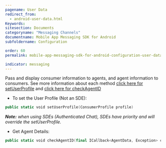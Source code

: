 ```yaml
---
pagename: User Data
redirect_from:
  - android-user-data.html
Keywords:
sitesection: Documents
categoryname: "Messaging Channels"
documentname: Mobile App Messaging SDK for Android
subfoldername: Configuration

order: 60
permalink: mobile-app-messaging-sdk-for-android-configuration-user-data.html

indicator: messaging
---
```


Pass and display consumer information to agents, and agent information to consumers. See more information about each method [click here for setUserProfile](android-methods.html#setuserprofile) and [click here for checkAgentID](android-methods.html#checkagentid)

* To set the User Profile (Not an SDE):

```swift
public static void setUserProfile(ConsumerProfile profile)
```

_**Note:** when using SDEs (Authenticated Chat), SDEs have priority and will override the setUserProfile._

* Get Agent Details:

```swift
public static void checkAgentID(final ICallback<AgentData, Exception> callback)
```
